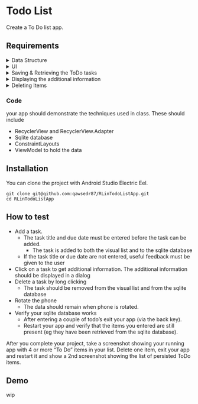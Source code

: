 # Todo List

Create a To Do list app. 

## Requirements

<details>
  <summary> Data Structure </summary>

Each item in your list should contain at least 4 pieces of information. These are:

- Task title (display in the RecyclerView)
- Short description of task (display in the RecyclerView)
- Due Date (display in the RecyclerView)
- Additional information about the task (display in dialog when item in list is
touched)
- The longer information can be additional info, dependencies, or anything
you might want to remind yourself about the item.
- You can have more fields if you feel it will add to the usability of your app.


</details>

<details>
  <summary> UI </summary>

Your activity should contain a RecyclerView (showing your ToDo items) and a `data entry` area that allows the user to add tasks. You can put these on the same screen or you can use some technique to launch the entry screen when the user wants to enter more tasks.


- For full credit: Your UI(s) should be easy for the user to read. The data should be easy to enter regardless of how many items are in your To Do list.
- Data entry: This area should allow the user to enter in the task title, short description, due date and additional information about the task.
    - The task title and due date must be entered before the entry can be saved. Do not let the user add a ToDo list without this information.
        - Give feedback to the user (via a Toast) if they try to add a task without the mandatory information.
    - The user should not be able to enter letters for the date field.
    - Let your user “know” what should be entered into each field
        - Hints can be used for this. (Text should not be as it may result in incorrect entries put into the data base.)
    - The short description and additional information are optional for the user; however, your app needs to handle them.
        - If no short description is entered, you can leave this item blank in your list.
        - If no additional information is entered, your popup should indicate there was no additional information.
- Rotation: If the user rotates the phone, the data that was entered should not be lost. Review using ViewModels (see the Zoo exercises)
- RecyclerView - Row format: You may make the layout each row whatever you wish. One possible layout would be to put the title on the top line at the left, the short description on a second line and the due date on the far right.

</details>

<details>
  <summary> Saving & Retrieving the ToDo tasks </summary>

Storing/retrieving the items


- The tasks should be saved in a sql lite db,
- The existing tasks should be reloaded on entry. Read the items from the
database when your app opens to initialize the information in your app.

</details>


<details>
  <summary> Displaying the additional information </summary>

about the list item

- Display the `additional information` in a `dialog` when the list item is clicked.
    - In class we covered setting a listener on a recycler item click. Steps: 
        1. Add a method to the RecyclerViewAdapter callback interface
        2. In the RecyclerViewAdapter onBindView method , attach a click
    listener to the holder and call the interface when the item was clicked.    
        3. In the calling component (the fragment) implement the callback method and do something when the callback method is invoked
        4. In the class exercise, this was a delete. In this assignment, display the additional information in a dialog when the callback is invoked.

- User an alertDialog or another dialog type is fine. Displaying in a toast does not meet the complete requirement.


</details>

<details>
  <summary> Deleting Items </summary>

- Allow the user to remove an element by long clicking on it.
- Handling a long click is similar to handling a click
    - Add a method to the RecyclerViewAdapter callback interface. This means the interface will have two methods. one to call when data is to be displayed, one to call for delete. As an example, extending the RecyclerView adapter made in module 8 for the Zoo app.
    
    ```java
        public interface OnAdapterItemInteraction { 
            void onItemSelected(Animal animal); 
            void onItemLongClick(Animal animal);
        }
    ```

    - In the RecyclerViewAdapter onBindView method, attach a long click listener to the holder and call the interface when the item was clicked. Attaching a long click listener is similar to attaching the onClickListener

    ```java
    holder.mView.setOnLongClickListener(new View.OnLongClickListener() {
        
        @Override
        public boolean onLongClick(View v) { 
            if (null != mListener) {
                mListener. onItemLongClick (animal); 
            }
            return true; 
        }
    });
    ```

    - In the calling component (the fragment) implement the callback method and do something when the callback method is invoked

</details>


### Code 
your app should demonstrate the techniques used in class. These should include

- RecyclerView and RecyclerView.Adapter
- Sqlite database
- ConstraintLayouts
- ViewModel to hold the data
    

## Installation
You can clone the project with Android Studio Electric Eel.

```
git clone git@github.com:qawsedr87/RLinTodoListApp.git
cd RLinTodoListApp
```


## How to test
- Add a task.
    - The task title and due date must be entered before the task can be added.
        - The task is added to both the visual list and to the sqlite database
    - If the task title or due date are not entered, useful feedback must be given to the user
- Click on a task to get additional information. The additional information should be displayed in a dialog
- Delete a task by long clicking
    - The task should be removed from the visual list and from the sqlite database
- Rotate the phone
    - The data should remain when phone is rotated.
- Verify your sqlite database works
    - After entering a couple of todo’s exit your app (via the back key).
    - Restart your app and verify that the items you entered are still present (eg they have been retrieved from the sqlite database).


After you complete your project, take a screenshot showing your running app with 4 or more “To Do” items in your list. Delete one item, exit your app and restart it and show a 2nd screenshot showing the list of persisted ToDo items.

## Demo
wip